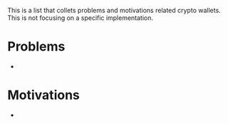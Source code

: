 This is a list that collets problems and motivations related crypto wallets. This is not focusing on a specific implementation.

# Problems

- 


# Motivations

-
